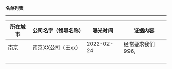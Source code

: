**名单列表**

------



| 所在城市 | 公司名字（领导名称） | 曝光时间   | 证据内容         |
| -------- | -------------------- | ---------- | ---------------- |
| 南京     | 南京XX公司（王xx）    | 2022-02-24  | 经常要求我们996, |
|          |                      |            |                  |
|          |                      |            |                  |
|          |                      |            |                  |
|          |                      |            |                  |

## 
